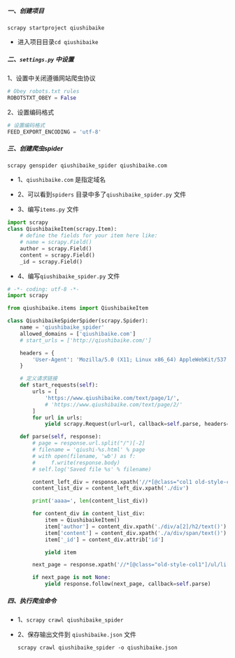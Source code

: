 


##### 一、创建项目

`scrapy startproject qiushibaike`

* 进入项目目录`cd qiushibaike`

##### 二、`settings.py` 中设置

1、设置中关闭遵循网站爬虫协议

```python
# Obey robots.txt rules
ROBOTSTXT_OBEY = False
```

2、设置编码格式

```python
# 设置编码格式
FEED_EXPORT_ENCODING = 'utf-8'
```

##### 三、创建爬虫spider

`scrapy genspider qiushibaike_spider qiushibaike.com`

* 1、`qiushibaike.com` 是指定域名

* 2、可以看到`spiders` 目录中多了`qiushibaike_spider.py` 文件

* 3、编写`items.py` 文件

```python
import scrapy
class QiushibaikeItem(scrapy.Item):
    # define the fields for your item here like:
    # name = scrapy.Field()
    author = scrapy.Field()
    content = scrapy.Field()
    _id = scrapy.Field()
```

* 4、编写`qiushibaike_spider.py` 文件

```python
# -*- coding: utf-8 -*-
import scrapy

from qiushibaike.items import QiushibaikeItem

class QiushibaikeSpiderSpider(scrapy.Spider):
    name = 'qiushibaike_spider'
    allowed_domains = ['qiushibaike.com']
    # start_urls = ['http://qiushibaike.com/']

    headers = {
        'User-Agent': 'Mozilla/5.0 (X11; Linux x86_64) AppleWebKit/537.36 (KHTML, like Gecko) Ubuntu Chromium/73.0.3683.86 Chrome/73.0.3683.86 Safari/537.36'
    }

    # 定义请求链接
    def start_requests(self):
        urls = [
            'https://www.qiushibaike.com/text/page/1/',
            # 'https://www.qiushibaike.com/text/page/2/'
        ]
        for url in urls:
            yield scrapy.Request(url=url, callback=self.parse, headers=self.headers) # 回调我们的数据解析方

    def parse(self, response):
        # page = response.url.split("/")[-2]
        # filename = 'qiushi-%s.html' % page
        # with open(filename, 'wb') as f:
        #     f.write(response.body)
        # self.log('Saved file %s' % filename)

        content_left_div = response.xpath('//*[@class="col1 old-style-col1"]')
        content_list_div = content_left_div.xpath('./div')

        print('aaaa=', len(content_list_div))

        for content_div in content_list_div:
            item = QiushibaikeItem()
            item['author'] = content_div.xpath('./div/a[2]/h2/text()').get()
            item['content'] = content_div.xpath('./a/div/span/text()').getall()
            item['_id'] = content_div.attrib['id']

            yield item

        next_page = response.xpath('//*[@class="old-style-col1"]/ul/li[last()]/a').attrib['href']

        if next_page is not None:
            yield response.follow(next_page, callback=self.parse)

```

##### 四、执行爬虫命令

* 1、`scrapy crawl qiushibaike_spider`

* 2、保存输出文件到 `qiushibaike.json` 文件

   `scrapy crawl qiushibaike_spider -o qiushibaike.json`